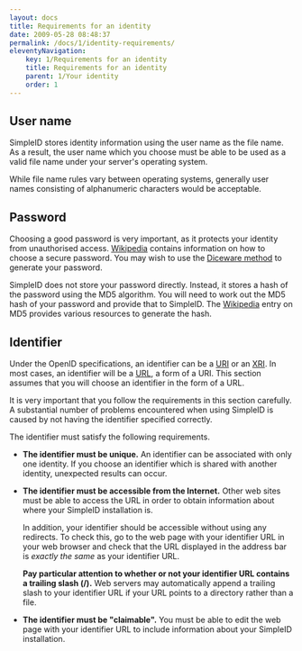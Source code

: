 ```yaml
---
layout: docs
title: Requirements for an identity
date: 2009-05-28 08:48:37
permalink: /docs/1/identity-requirements/
eleventyNavigation:
    key: 1/Requirements for an identity
    title: Requirements for an identity
    parent: 1/Your identity
    order: 1
---
```


## User name

SimpleID stores identity information using the user name as the file name.  As a result, the user name which you choose must be able to be used as a valid file name under your server's operating system.

While file name rules vary between operating systems, generally user names consisting of alphanumeric characters would be acceptable.

## Password

Choosing a good password is very important, as it protects your identity from unauthorised access.  [Wikipedia](http://en.wikipedia.org/wiki/Password) contains information on how to choose a secure password.  You may wish to use the [Diceware method](http://en.wikipedia.org/wiki/Diceware) to generate your password.

SimpleID does not store your password directly.  Instead, it stores a hash of the password using the MD5 algorithm.  You will need to work out the MD5 hash of your password and provide that to SimpleID.  The [Wikipedia](http://en.wikipedia.org/wiki/MD5) entry on MD5 provides various resources to generate the hash.

## Identifier

Under the OpenID specifications, an identifier can be a [URI](http://en.wikipedia.org/wiki/URI) or an [XRI](http://en.wikipedia.org/wiki/XRI).  In most cases, an identifier will be a [URL](http://en.wikipedia.org/wiki/URI), a form of a URI.  This section assumes that you will choose an identifier in the form of a URL.

<div class="warning">
It is very important that you follow the requirements in this section carefully.  A substantial number of problems encountered when using SimpleID is caused by not having the identifier specified correctly.
</div>

The identifier must satisfy the following requirements.

- **The identifier must be unique.**  An identifier can be associated with only one identity.  If you choose an identifier which is shared with another identity, unexpected results can occur.

- **The identifier must be accessible from the Internet.**  Other web sites must be able to access the URL in order to obtain information about where your SimpleID installation is.

    In addition, your identifier should be accessible without using any redirects.  To check this, go to the web page with your identifier URL in your web browser and check that the URL displayed in the address bar is *exactly the same* as your identifier URL.

    **Pay particular attention to whether or not your identifier URL contains a trailing slash (/).**  Web servers may automatically append a trailing slash to your identifier URL if your URL points to a directory rather than a file.

- **The identifier must be "claimable".**  You must be able to edit the web page with your identifier URL to include information about your SimpleID installation.